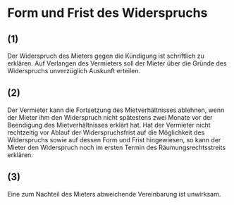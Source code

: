 # Form und Frist des Widerspruchs



## (1)

 Der Widerspruch des Mieters gegen die Kündigung ist schriftlich zu erklären. Auf Verlangen des Vermieters soll der Mieter über die Gründe des Widerspruchs unverzüglich Auskunft erteilen.

## (2)

 Der Vermieter kann die Fortsetzung des Mietverhältnisses ablehnen, wenn der Mieter ihm den Widerspruch nicht spätestens zwei Monate vor der Beendigung des Mietverhältnisses erklärt hat. Hat der Vermieter nicht rechtzeitig vor Ablauf der Widerspruchsfrist auf die Möglichkeit des Widerspruchs sowie auf dessen Form und Frist hingewiesen, so kann der Mieter den Widerspruch noch im ersten Termin des Räumungsrechtsstreits erklären.

## (3)

 Eine zum Nachteil des Mieters abweichende Vereinbarung ist unwirksam. 

